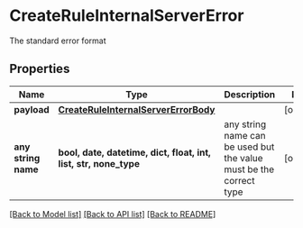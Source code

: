 # CreateRuleInternalServerError

The standard error format

## Properties
Name | Type | Description | Notes
------------ | ------------- | ------------- | -------------
**payload** | [**CreateRuleInternalServerErrorBody**](CreateRuleInternalServerErrorBody.md) |  | [optional] 
**any string name** | **bool, date, datetime, dict, float, int, list, str, none_type** | any string name can be used but the value must be the correct type | [optional]

[[Back to Model list]](../README.md#documentation-for-models) [[Back to API list]](../README.md#documentation-for-api-endpoints) [[Back to README]](../README.md)


